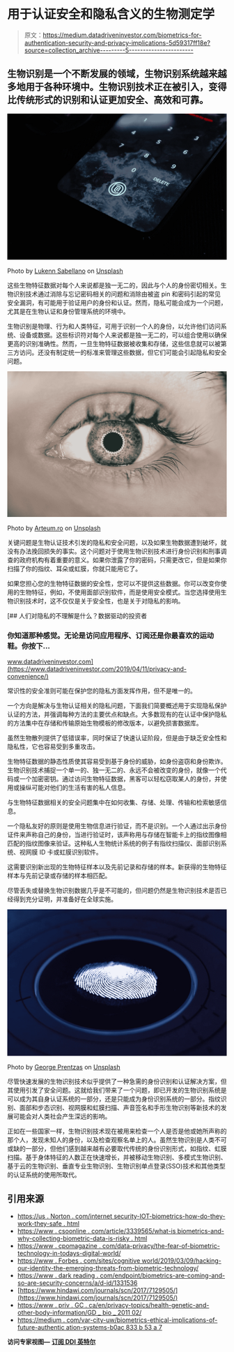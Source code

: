 # 用于认证安全和隐私含义的生物测定学

> 原文：<https://medium.datadriveninvestor.com/biometrics-for-authentication-security-and-privacy-implications-5d59317ff18e?source=collection_archive---------5----------------------->

## 生物识别是一个不断发展的领域，生物识别系统越来越多地用于各种环境中。生物识别技术正在被引入，变得比传统形式的识别和认证更加安全、高效和可靠。

![](img/4c7786222a6b1cd73038275f2675d20f.png)

Photo by [Lukenn Sabellano](https://unsplash.com/@luferlex?utm_source=medium&utm_medium=referral) on [Unsplash](https://unsplash.com?utm_source=medium&utm_medium=referral)

这些生物特征数据对每个人来说都是独一无二的，因此与个人的身份密切相关。生物识别技术通过消除与忘记密码相关的问题和消除由被盗 pin 和密码引起的常见安全漏洞，有可能用于验证用户的身份和认证。然而，隐私可能会成为一个问题，尤其是在生物认证和身份管理系统的环境中。

生物识别是物理、行为和人类特征，可用于识别一个人的身份，以允许他们访问系统、设备或数据。这些标识符对每个人来说都是独一无二的，可以组合使用以确保更高的识别准确性。然而，一旦生物特征数据被收集和存储，这些信息就可以被第三方访问。还没有制定统一的标准来管理这些数据，但它们可能会引起隐私和安全问题。

![](img/1f77e37d6cd1c4fbb644255192070669.png)

Photo by [Arteum.ro](https://unsplash.com/@arteum?utm_source=medium&utm_medium=referral) on [Unsplash](https://unsplash.com?utm_source=medium&utm_medium=referral)

关键问题是生物认证技术引发的隐私和安全问题，以及如果生物数据遭到破坏，就没有办法挽回损失的事实。这个问题对于使用生物识别技术进行身份识别和刑事调查的政府机构有着重要的意义。如果你泄露了你的密码，只需更改它，但是如果你扫描了你的指纹、耳朵或虹膜，你就只能用它了。

如果您担心您的生物特征数据的安全性，您可以不提供这些数据。你可以改变你使用的生物特征，例如，不使用面部识别软件，而是使用安全模式。当您选择使用生物识别技术时，这不仅仅是关于安全性，也是关于对隐私的影响。

[](https://www.datadriveninvestor.com/2019/04/11/privacy-and-convenience/) [## 人们对隐私的不理解是什么？数据驱动的投资者

### 你知道那种感觉。无论是访问应用程序、订阅还是你最喜欢的运动鞋。你按下…

www.datadriveninvestor.com](https://www.datadriveninvestor.com/2019/04/11/privacy-and-convenience/) 

常识性的安全准则可能在保护您的隐私方面发挥作用，但不是唯一的。

一个方向是解决与生物认证相关的隐私问题，下面我们简要概述用于实现隐私保护认证的方法，并强调每种方法的主要优点和缺点。大多数现有的在认证中保护隐私的方法集中在存储和传输原始生物模板的修改版本，以避免损害数据库。

虽然生物散列提供了低错误率，同时保证了快速认证阶段，但是由于缺乏安全性和隐私性，它也容易受到多重攻击。

生物特征数据的静态性质使其容易受到基于身份的威胁，如身份盗窃和身份欺诈。生物识别技术捕捉一个单一的、独一无二的、永远不会被改变的身份，就像一个代码或一个加密密钥。通过访问生物特征数据，黑客可以轻松窃取某人的身份，并使用或操纵可能对他们的生活有害的私人信息。

与生物特征数据相关的安全问题集中在如何收集、存储、处理、传输和检索敏感信息。

一个隐私友好的原则是使用生物信息进行验证，而不是识别。一个人通过出示身份证件来声称自己的身份，当进行验证时，该声称用与存储在智能卡上的指纹图像相匹配的指纹图像来验证。这种私人生物统计系统的例子有指纹扫描仪、面部识别系统、视网膜 ID 卡或虹膜识别软件。

这需要识别新出现的生物特征样本以及先前记录和存储的样本。新获得的生物特征样本与先前记录或存储的样本相匹配。

尽管丢失或替换生物识别数据几乎是不可能的，但问题仍然是生物识别技术是否已经得到充分证明，并准备好在全球实施。

![](img/c53d8e074c1b8b9e75b8a3cd20aba5dc.png)

Photo by [George Prentzas](https://unsplash.com/@georgeprentzas?utm_source=medium&utm_medium=referral) on [Unsplash](https://unsplash.com?utm_source=medium&utm_medium=referral)

尽管快速发展的生物识别技术似乎提供了一种急需的身份识别和认证解决方案，但其使用引发了安全问题。这就给我们带来了一个问题，即已开发的生物识别系统是可以成为其自身认证系统的一部分，还是只能成为身份识别系统的一部分。指纹识别、面部和步态识别、视网膜和虹膜扫描、声音签名和手形生物识别等新技术的发展可能会对人类社会产生深远的影响。

正如在一些国家一样，生物识别技术现在被用来检查一个人是否是他或她所声称的那个人，发现未知人的身份，以及检查观察名单上的人。虽然生物识别是人类不可或缺的一部分，但他们感到越来越有必要取代传统的身份识别形式，如指纹、虹膜扫描。基于身体特征的人数正在快速增长，并被移动生物识别、多模式生物识别、基于云的生物识别、垂直专业生物识别、生物识别单点登录(SSO)技术和其他类型的认证系统的使用所取代。

## **引用来源**

*   [https://us . Norton . com/internet security-IOT-biometrics-how-do-they-work-they-safe . html](https://us.norton.com/internetsecurity-iot-biometrics-how-do-they-work-are-they-safe.html)
*   [https://www . csoonline . com/article/3339565/what-is biometrics-and-why-collecting-biometric-data-is-risky . html](https://www.csoonline.com/article/3339565/what-is-biometrics-and-why-collecting-biometric-data-is-risky.html)
*   [https://www . cpomagazine . com/data-privacy/the-fear-of-biometric-technology-in-todays-digital-world/](https://www.cpomagazine.com/data-privacy/the-fear-of-biometric-technology-in-todays-digital-world/)
*   [https://www . Forbes . com/sites/cognitive world/2019/03/09/hacking-our-identity-the-emerging-threats-from-biometric-technology/](https://www.forbes.com/sites/cognitiveworld/2019/03/09/hacking-our-identity-the-emerging-threats-from-biometric-technology/)
*   [https://www . dark reading . com/endpoint/biometrics-are-coming-and-so-are-security-concerns/a/d-id/1331536](https://www.darkreading.com/endpoint/biometrics-are-coming-and-so-are-security-concerns/a/d-id/1331536)
*   [https://www.hindawi.com/journals/scn/2017/7129505/](https://www.hindawi.com/journals/scn/2017/7129505/)
*   [https://www . priv . GC . ca/en/privacy-topics/health-genetic-and-other-body-information/GD _ bio _ 2011 02/](https://www.priv.gc.ca/en/privacy-topics/health-genetic-and-other-body-information/gd_bio_201102/)
*   [https://medium . com/var-city-uw/biometrics-ethical-implications-of-future-authentic ation-systems-b0ac 833 b 53 a 7](https://medium.com/var-city-uw/biometrics-ethical-implications-of-future-authentication-systems-b0ac833b53a7)

**访问专家视图—** [**订阅 DDI 英特尔**](https://datadriveninvestor.com/ddi-intel)